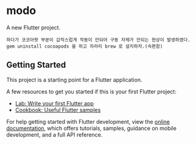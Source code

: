 # modo

A new Flutter project.

```
하다가 코코아팟 부분이 갑작스럽게 작동이 안되어 구동 자체가 안되는 현상이 발생하였다. gem uninstall cocoapods 을 하고 차라리 brew 로 설치하자.(속편함)
```

## Getting Started

This project is a starting point for a Flutter application.

A few resources to get you started if this is your first Flutter project:

- [Lab: Write your first Flutter app](https://docs.flutter.dev/get-started/codelab)
- [Cookbook: Useful Flutter samples](https://docs.flutter.dev/cookbook)

For help getting started with Flutter development, view the
[online documentation](https://docs.flutter.dev/), which offers tutorials,
samples, guidance on mobile development, and a full API reference.
